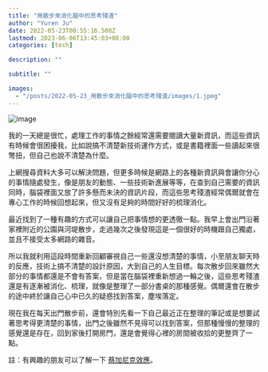 ```yaml
---
title: "用散步來消化腦中的思考殘渣"
author: "Yuren Ju"
date: 2022-05-23T00:55:16.508Z
lastmod: 2023-06-06T13:45:03+08:00
categories: [tech]

description: ""

subtitle: ""

images:
  - "/posts/2022-05-23_用散步來消化腦中的思考殘渣/images/1.jpeg"
---
```


![image](/posts/2022-05-23_用散步來消化腦中的思考殘渣/images/1.jpeg#layoutTextWidth)

我的一天總是很忙，處理工作的事情之餘經常還需要閱讀大量新資訊，而這些資訊有時候會很困擾我，比如說搞不清楚新技術運作方式，或是書籍裡面一些讀起來很彆扭，但自己也說不清楚為什麼。

上網搜尋資料大多可以解決問題，但更多時候是網路上的各種新資訊與會讓你分心的事情隨處發生，像是朋友的動態、一些技術新進展等等，在查到自己需要的資訊同時，腦袋裡面又放了許多懸而未決的資訊片段，而這些思考殘渣經常偶爾就會在專心工作的時候回想起來，但又沒有足夠的時間好好的梳理消化。

最近找到了一種有趣的方式可以讓自己把事情想的更透徹一點。我早上會出門沿著家裡附近的公園與河堤散步，走過幾次之後發現這是一個很好的時機跟自己獨處，並且不接受太多網路的雜音。

所以我就利用這段時間重新回顧審視自己一些還沒想清楚的事情，小至朋友聊天時的反應，技術上搞不清楚的設計原因，大到自己的人生目標。每次散步回來雖然大部分的事情都還是不會有答案，但是當在腦袋裡重新想過一輪之後，這些思考殘渣還是有逐漸被消化、梳理，就像是整理了一部分書桌的那種感覺。偶爾還會在散步的途中終於讓自己心中已久的疑惑找到答案，塵埃落定。

現在我在每天出門散步前，還會特別先看一下自己最近正在整理的筆記或是想要試著思考得更清楚的事情，出門之後雖然不見得可以找到答案，但那種慢慢的整理的感覺還是存在，回到家後打開房門，還是會覺得心裡的房間被收拾的更整齊了一點。

註：有興趣的朋友可以了解一下 [蔡加尼克效應](https://zh.m.wikipedia.org/zh-tw/%E8%94%A1%E5%8A%A0%E5%B0%BC%E5%85%8B%E6%95%88%E6%87%89)。
